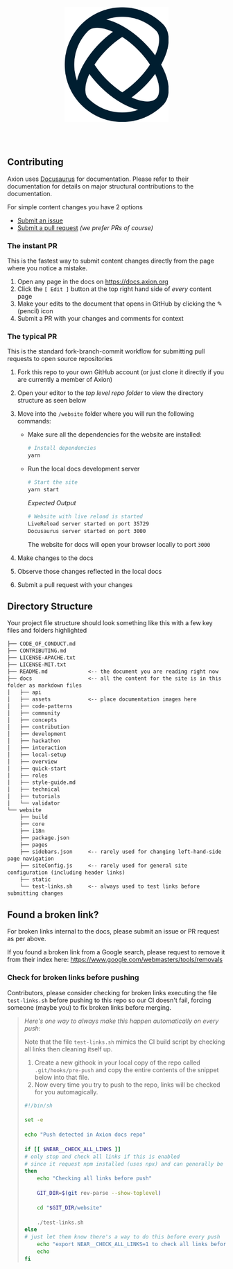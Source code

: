 <br />
<br />

<p align="center">
<img src="website/static/docs/assets/axion_logo.png" width="240">
</p>

<br />
<br />

## Contributing

Axion uses [Docusaurus](https://docusaurus.io) for documentation.  Please refer to their documentation for details on major structural contributions to the documentation.

For simple content changes you have 2 options

- [Submit an issue](https://github.com/axion/docs/issues)
- [Submit a pull request](https://github.com/axion/docs/pulls) *(we prefer PRs of course)*

### The instant PR

This is the fastest way to submit content changes directly from the page where you notice a mistake.

1. Open any page in the docs on https://docs.axion.org
2. Click the `[ Edit ]` button at the top right hand side of _every_ content page
3. Make your edits to the document that opens in GitHub by clicking the ✎ (pencil) icon
4. Submit a PR with your changes and comments for context

### The typical PR

This is the standard fork-branch-commit workflow for submitting pull requests to open source repositories

1. Fork this repo to your own GitHub account (or just clone it directly if you are currently a member of Axion)

2. Open your editor to the _top level repo folder_ to view the directory structure as seen below

3. Move into the `/website` folder where you will run the following commands:

   - Make sure all the dependencies for the website are installed:

     ```sh
     # Install dependencies
     yarn
     ```

   - Run the local docs development server

      ```sh
      # Start the site
      yarn start
      ```

      _Expected Output_

      ```sh
      # Website with live reload is started
      LiveReload server started on port 35729
      Docusaurus server started on port 3000
      ```

      The website for docs will open your browser locally to port `3000` 

4. Make changes to the docs

5. Observe those changes reflected in the local docs

6. Submit a pull request with your changes


## Directory Structure

Your project file structure should look something like this with a few key files and folders highlighted

```
├── CODE_OF_CONDUCT.md
├── CONTRIBUTING.md
├── LICENSE-APACHE.txt
├── LICENSE-MIT.txt
├── README.md             <-- the document you are reading right now
├── docs                  <-- all the content for the site is in this folder as markdown files
│   ├── api
│   ├── assets            <-- place documentation images here
│   ├── code-patterns
│   ├── community
│   ├── concepts
│   ├── contribution
│   ├── development
│   ├── hackathon
│   ├── interaction
│   ├── local-setup
│   ├── overview
│   ├── quick-start
│   ├── roles
│   ├── style-guide.md
│   ├── technical
│   ├── tutorials
│   └── validator
└── website
    ├── build
    ├── core
    ├── i18n
    ├── package.json
    ├── pages
    ├── sidebars.json     <-- rarely used for changing left-hand-side page navigation
    ├── siteConfig.js     <-- rarely used for general site configuration (including header links)
    ├── static
    └── test-links.sh     <-- always used to test links before submitting changes
```

## Found a broken link?

For broken links internal to the docs, please submit an issue or PR request as per above.

If you found a broken link from a Google search, please request to remove it from their index here: https://www.google.com/webmasters/tools/removals

### Check for broken links before pushing

Contributors, please consider checking for broken links executing the file `test-links.sh` before pushing to this repo so our CI doesn't fail, forcing someone (maybe you) to fix broken links before merging.


> _Here's one way to always make this happen automatically on every push:_
> 
> Note that the file `test-links.sh` mimics the CI build script by checking all links then cleaning itself up.
> 
> 1. Create a new githook in your local copy of the repo called `.git/hooks/pre-push` and copy the entire contents of the snippet below into that file.
> 2. Now every time you try to push to the repo, links will be checked for you automagically.
>
> ```bash
> #!/bin/sh
> 
> set -e
> 
> echo "Push detected in Axion docs repo"
> 
> if [[ $NEAR__CHECK_ALL_LINKS ]]
> # only stop and check all links if this is enabled
> # since it request npm installed (uses npx) and can generally be surprising to new contributors
> then
>     echo "Checking all links before push"
> 
>     GIT_DIR=$(git rev-parse --show-toplevel)
> 
>     cd "$GIT_DIR/website"
> 
>     ./test-links.sh
> else
> # just let them know there's a way to do this before every push
>     echo "export NEAR__CHECK_ALL_LINKS=1 to check all links before pushing"
>     echo
> fi
> ```
